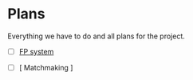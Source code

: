 # Plans

Everything we have to do and all plans for the project.

- [ ] [FP system](fp-system/main.md)
- [ ] [ Matchmaking ]




